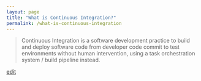 ```yaml
---
layout: page
title: "What is Continuous Integration?"
permalink: /what-is-continuous-integration
---
```


> Continuous Integration is a software development practice to build and deploy software code from developer code commit to test environments without human intervention, using a task orchestration system / build pipeline instead.

<p class="edit-term"><a href="https://github.com/and-digital/tech-definitions/blob/master/definitions/deployments/continuous-integration.md">edit</a></p>
